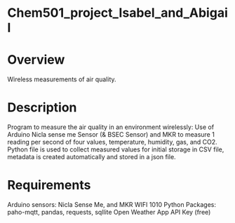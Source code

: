 # Chem501_project_Isabel_and_Abigail
<h1>Overview</h1>
Wireless measurements of air quality.


<h1>Description</h1>
Program to measure the air quality in an environment wirelessly: Use of Arduino Nicla sense me Sensor (& BSEC Sensor) and MKR to measure 1 reading per second of four values, temperature, humidity, gas, and CO2. Python file is used to collect measured values for initial storage in CSV file, metadata is created automatically and stored in a json file.


<h1>Requirements</h1>
Arduino sensors: Nicla Sense Me, and MKR WIFI 1010
Python Packages: paho-mqtt, pandas, requests, sqllite
Open Weather App API Key (free)

